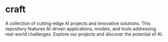 # craft
A collection of cutting-edge AI projects and innovative solutions. This repository features AI-driven applications, models, and tools addressing real-world challenges. Explore our projects and discover the potential of AI.
